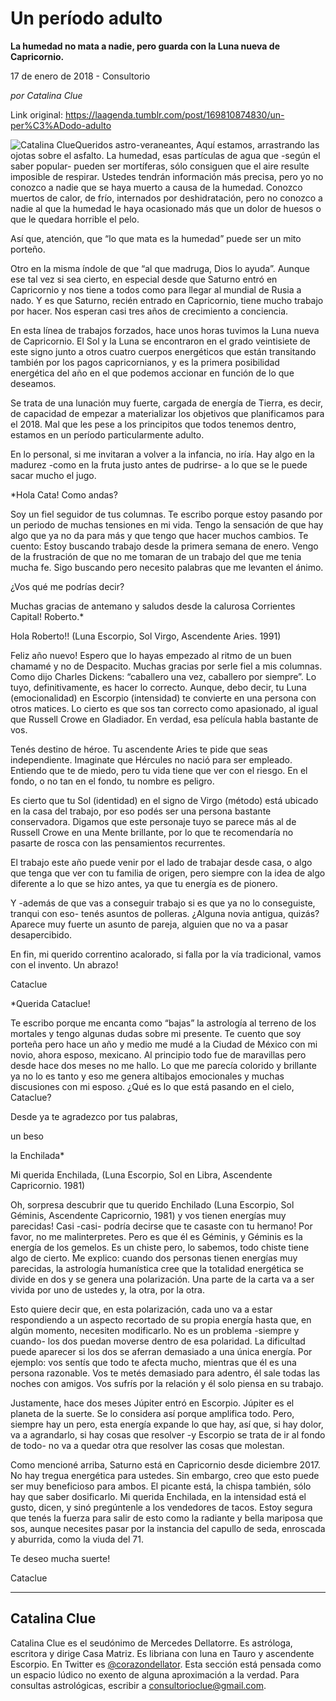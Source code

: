 # Un período adulto

**La humedad no mata a nadie, pero guarda con la Luna nueva de Capricornio.**

17 de enero de 2018 - Consultorio

_por Catalina Clue_

Link original: https://laagenda.tumblr.com/post/169810874830/un-per%C3%ADodo-adulto

![Catalina Clue](https://64.media.tumblr.com/7057cbdfb9431bc958565a8968ec7b28/tumblr_inline_pk0rcllWes1t6q87u_500.jpg)Queridos astro-veraneantes,
Aquí estamos, arrastrando las ojotas sobre el asfalto. La humedad, esas partículas de agua que -según el saber popular- pueden ser mortíferas, sólo consiguen que el aire resulte imposible de respirar. Ustedes tendrán información más precisa, pero yo no conozco a nadie que se haya muerto a causa de la humedad. Conozco muertos de calor, de frío, internados por deshidratación, pero no conozco a nadie al que la humedad le haya ocasionado más que un dolor de huesos o que le quedara horrible el pelo. 
  

Así que, atención, que “lo que mata es la humedad” puede ser un mito porteño. 
  

Otro en la misma índole de que “al que madruga, Dios lo ayuda”. Aunque ese tal vez si sea cierto, en especial desde que Saturno entró en Capricornio y nos tiene a todos como para llegar al mundial de Rusia a nado. Y es que Saturno, recién entrado en Capricornio, tiene mucho trabajo por hacer. Nos esperan casi tres años de crecimiento a conciencia. 
  

En esta línea de trabajos forzados, hace unos horas tuvimos la Luna nueva de Capricornio. El Sol y la Luna se encontraron en el grado veintisiete de este signo junto a otros cuatro cuerpos energéticos que están transitando también por los pagos capricornianos, y es la primera posibilidad energética del año en el que podemos accionar en función de lo que deseamos. 
  

Se trata de una lunación muy fuerte, cargada de energía de Tierra, es decir, de capacidad de empezar a materializar los objetivos que planificamos para el 2018. Mal que les pese a los principitos que todos tenemos dentro, estamos en un período particularmente adulto. 
  

En lo personal, si me invitaran a volver a la infancia, no iría. Hay algo en la madurez -como en la fruta justo antes de pudrirse- a lo que se le puede sacar mucho el jugo. 


*Hola Cata! Como andas?
  
Soy un fiel seguidor de tus columnas. Te escribo porque estoy pasando por un periodo de muchas tensiones en mi vida. Tengo la sensación de que hay algo que ya no da para más y que tengo que hacer muchos cambios. Te cuento: Estoy buscando trabajo desde la primera semana de enero. Vengo de la frustración de que no me tomaran de un trabajo del que me tenia mucha fe. Sigo buscando pero necesito palabras que me levanten el ánimo.
  
¿Vos qué me podrías decir?
  
Muchas gracias de antemano y saludos desde la calurosa Corrientes Capital!
Roberto.*

Hola Roberto!! (Luna Escorpio, Sol Virgo, Ascendente Aries. 1991)  

Feliz año nuevo! Espero que lo hayas empezado al ritmo de un buen chamamé y no de Despacito. Muchas gracias por serle fiel a mis columnas. Como dijo Charles Dickens: “caballero una vez, caballero por siempre”. Lo tuyo, definitivamente, es hacer lo correcto. Aunque, debo decir, tu Luna (emocionalidad) en Escorpio (intensidad) te convierte en una persona con otros matices. Lo cierto es que sos tan correcto como apasionado, al igual que Russell Crowe en Gladiador. En verdad, esa película habla bastante de vos. 
  
Tenés destino de héroe. Tu ascendente Aries te pide que seas independiente. Imaginate que Hércules no nació para ser empleado. Entiendo que te de miedo, pero tu vida tiene que ver con el riesgo. En el fondo, o no tan en el fondo, tu nombre es peligro. 
  
Es cierto que tu Sol (identidad) en el signo de Virgo (método) está ubicado en la casa del trabajo, por eso podés ser una persona bastante conservadora. Digamos que este personaje tuyo se parece más al de Russell Crowe en una Mente brillante, por lo que te recomendaría no pasarte de rosca con las pensamientos recurrentes. 
  
El trabajo este año puede venir por el lado de trabajar desde casa, o algo que tenga que ver con tu familia de origen, pero siempre con la idea de algo diferente a lo que se hizo antes, ya que tu energía es de pionero.
  
Y -además de que vas a conseguir trabajo si es que ya no lo conseguiste, tranqui con eso- tenés asuntos de polleras. ¿Alguna novia antigua, quizás? Aparece muy fuerte un asunto de pareja, alguien que no va a pasar desapercibido.
  
En fin, mi querido correntino acalorado, si falla por la vía tradicional, vamos con el invento. Un abrazo!
  
Cataclue

*Querida Cataclue!  

Te escribo porque me encanta como “bajas” la astrología al terreno de los mortales y tengo algunas dudas sobre mi presente. Te cuento que soy porteña pero hace un año y medio me mudé a la Ciudad de México con mi novio, ahora esposo, mexicano. Al principio todo fue de maravillas pero desde hace dos meses no me hallo. Lo que me parecía colorido y brillante ya no lo es tanto y eso me genera altibajos emocionales y muchas discusiones con mi esposo. ¿Qué es lo que está pasando en el cielo, Cataclue? 
  
Desde ya te agradezco por tus palabras, 
  
un beso
  
la Enchilada*

Mi querida Enchilada, (Luna Escorpio, Sol en Libra, Ascendente Capricornio. 1981) 
  
Oh, sorpresa descubrir que tu querido Enchilado (Luna Escorpio, Sol Géminis, Ascendente Capricornio, 1981) y vos tienen energías muy parecidas! Casi -casi- podría decirse que te casaste con tu hermano! Por favor, no me malinterpretes. Pero es que él es Géminis, y Géminis es la energía de los gemelos. Es un chiste pero, lo sabemos, todo chiste tiene algo de cierto. Me explico: cuando dos personas tienen energías muy parecidas, la astrología humanística cree que la totalidad energética se divide en dos y se genera una polarización. Una parte de la carta va a ser vivida por uno de ustedes y, la otra, por la otra. 
  
Esto quiere decir que, en esta polarización, cada uno va a estar respondiendo a un aspecto recortado de su propia energía hasta que, en algún momento, necesiten modificarlo. No es un problema -siempre y cuando- los dos puedan moverse dentro de esa polaridad. La dificultad puede aparecer si los dos se aferran demasiado a una única energía. Por ejemplo: vos sentís que todo te afecta mucho, mientras que él es una persona razonable. Vos te metés demasiado para adentro, él sale todas las noches con amigos. Vos sufrís por la relación y él solo piensa en su trabajo.
  
Justamente, hace dos meses Júpiter entró en Escorpio. Júpiter es el planeta de la suerte. Se lo considera así porque amplifica todo. Pero, siempre hay un pero, esta energía expande lo que hay, así que, si hay dolor, va a agrandarlo, si hay cosas que resolver -y Escorpio se trata de ir al fondo de todo- no va a quedar otra que resolver las cosas que molestan. 
  
Como mencioné arriba, Saturno está en Capricornio desde diciembre 2017. No hay tregua energética para ustedes. Sin embargo, creo que esto puede ser muy beneficioso para ambos. El picante está, la chispa también, sólo hay que saber dosificarlo. Mi querida Enchilada, en la intensidad está el gusto, dicen, y sinó pregúntenle a los vendedores de tacos. Estoy segura que tenés la fuerza para salir de esto como la radiante y bella mariposa que sos, aunque necesites pasar por la instancia del capullo de seda, enroscada y aburrida, como la viuda del 71.
  
Te deseo mucha suerte! 
  
Cataclue 



---

 Catalina Clue
--------------

 Catalina Clue es el seudónimo de Mercedes Dellatorre. Es astróloga, escritora y dirige Casa Matriz. Es libriana con luna en Tauro y ascendente Escorpio. En Twitter es [@corazondellator](https://twitter.com/corazondellator). Esta sección está pensada como un espacio lúdico no exento de alguna aproximación a la verdad. Para consultas astrológicas, escribir a [consultorioclue@gmail.com](mailto:consultorioclue@gmail.com). 

